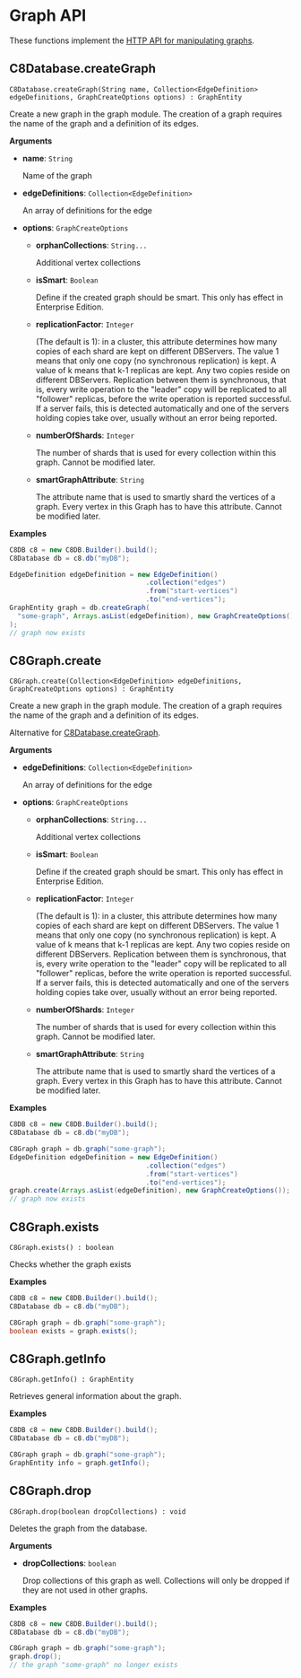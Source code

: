 # Graph API

These functions implement the
[HTTP API for manipulating graphs](https://docs.c8db.com/latest/HTTP/Gharial/index.html).

## C8Database.createGraph

`C8Database.createGraph(String name, Collection<EdgeDefinition> edgeDefinitions, GraphCreateOptions options) : GraphEntity`

Create a new graph in the graph module. The creation of a graph requires the
name of the graph and a definition of its edges.

**Arguments**

- **name**: `String`

  Name of the graph

- **edgeDefinitions**: `Collection<EdgeDefinition>`

  An array of definitions for the edge

- **options**: `GraphCreateOptions`

  - **orphanCollections**: `String...`

    Additional vertex collections

  - **isSmart**: `Boolean`

    Define if the created graph should be smart.
    This only has effect in Enterprise Edition.

  - **replicationFactor**: `Integer`

    (The default is 1): in a cluster, this attribute determines how many copies
    of each shard are kept on different DBServers. The value 1 means that only
    one copy (no synchronous replication) is kept. A value of k means that k-1
    replicas are kept. Any two copies reside on different DBServers.
    Replication between them is synchronous, that is, every write operation to
    the "leader" copy will be replicated to all "follower" replicas, before the
    write operation is reported successful. If a server fails, this is detected
    automatically and one of the servers holding copies take over, usually
    without an error being reported.

  - **numberOfShards**: `Integer`

    The number of shards that is used for every collection within this graph.
    Cannot be modified later.

  - **smartGraphAttribute**: `String`

    The attribute name that is used to smartly shard the vertices of a graph.
    Every vertex in this Graph has to have this attribute. Cannot be modified later.

**Examples**

```Java
C8DB c8 = new C8DB.Builder().build();
C8Database db = c8.db("myDB");

EdgeDefinition edgeDefinition = new EdgeDefinition()
                                  .collection("edges")
                                  .from("start-vertices")
                                  .to("end-vertices");
GraphEntity graph = db.createGraph(
  "some-graph", Arrays.asList(edgeDefinition), new GraphCreateOptions()
);
// graph now exists
```

## C8Graph.create

`C8Graph.create(Collection<EdgeDefinition> edgeDefinitions, GraphCreateOptions options) : GraphEntity`

Create a new graph in the graph module. The creation of a graph requires the
name of the graph and a definition of its edges.

Alternative for [C8Database.createGraph](#c8databasecreategraph).

**Arguments**

- **edgeDefinitions**: `Collection<EdgeDefinition>`

  An array of definitions for the edge

- **options**: `GraphCreateOptions`

  - **orphanCollections**: `String...`

    Additional vertex collections

  - **isSmart**: `Boolean`

    Define if the created graph should be smart.
    This only has effect in Enterprise Edition.

  - **replicationFactor**: `Integer`

    (The default is 1): in a cluster, this attribute determines how many copies
    of each shard are kept on different DBServers. The value 1 means that only
    one copy (no synchronous replication) is kept. A value of k means that k-1
    replicas are kept. Any two copies reside on different DBServers.
    Replication between them is synchronous, that is, every write operation to
    the "leader" copy will be replicated to all "follower" replicas, before the
    write operation is reported successful. If a server fails, this is detected
    automatically and one of the servers holding copies take over, usually
    without an error being reported.

  - **numberOfShards**: `Integer`

    The number of shards that is used for every collection within this graph.
    Cannot be modified later.

  - **smartGraphAttribute**: `String`

    The attribute name that is used to smartly shard the vertices of a graph.
    Every vertex in this Graph has to have this attribute. Cannot be modified later.

**Examples**

```Java
C8DB c8 = new C8DB.Builder().build();
C8Database db = c8.db("myDB");

C8Graph graph = db.graph("some-graph");
EdgeDefinition edgeDefinition = new EdgeDefinition()
                                  .collection("edges")
                                  .from("start-vertices")
                                  .to("end-vertices");
graph.create(Arrays.asList(edgeDefinition), new GraphCreateOptions());
// graph now exists
```

## C8Graph.exists

`C8Graph.exists() : boolean`

Checks whether the graph exists

**Examples**

```Java
C8DB c8 = new C8DB.Builder().build();
C8Database db = c8.db("myDB");

C8Graph graph = db.graph("some-graph");
boolean exists = graph.exists();
```

## C8Graph.getInfo

`C8Graph.getInfo() : GraphEntity`

Retrieves general information about the graph.

**Examples**

```Java
C8DB c8 = new C8DB.Builder().build();
C8Database db = c8.db("myDB");

C8Graph graph = db.graph("some-graph");
GraphEntity info = graph.getInfo();
```

## C8Graph.drop

`C8Graph.drop(boolean dropCollections) : void`

Deletes the graph from the database.

**Arguments**

- **dropCollections**: `boolean`

  Drop collections of this graph as well. Collections will only be dropped if
  they are not used in other graphs.

**Examples**

```Java
C8DB c8 = new C8DB.Builder().build();
C8Database db = c8.db("myDB");

C8Graph graph = db.graph("some-graph");
graph.drop();
// the graph "some-graph" no longer exists
```

